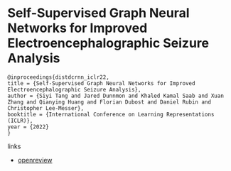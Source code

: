 # Self-Supervised Graph Neural Networks for Improved Electroencephalographic Seizure Analysis

```
@inproceedings{distdcrnn_iclr22,
title = {Self-Supervised Graph Neural Networks for Improved Electroencephalographic Seizure Analysis},
author = {Siyi Tang and Jared Dunnmon and Khaled Kamal Saab and Xuan Zhang and Qianying Huang and Florian Dubost and Daniel Rubin and Christopher Lee-Messer},
booktitle = {International Conference on Learning Representations (ICLR)},
year = {2022}
}
```

links
- [openreview](https://openreview.net/forum?id=k9bx1EfHI_-)
